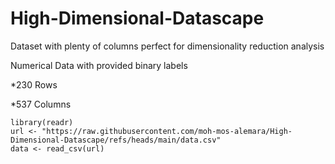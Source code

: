 # High-Dimensional-Datascape
Dataset with plenty of columns perfect for dimensionality reduction analysis

Numerical Data with provided binary labels

*230 Rows

*537 Columns

```batch
library(readr)
url <- "https://raw.githubusercontent.com/moh-mos-alemara/High-Dimensional-Datascape/refs/heads/main/data.csv"
data <- read_csv(url)
```
